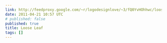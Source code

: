 ```yaml
---
link: http://feedproxy.google.com/~r/logodesignlove/~3/fQ0YvHOhhwc/loose-leaf
date: 2011-04-21 10:57 UTC
# published: false
published: true
title: Loose Leaf
tags: []
---
```



